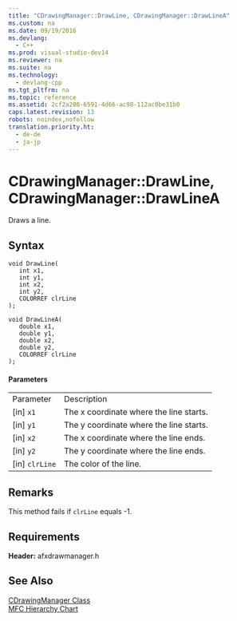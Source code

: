 ```yaml
---
title: "CDrawingManager::DrawLine, CDrawingManager::DrawLineA"
ms.custom: na
ms.date: 09/19/2016
ms.devlang: 
  - C++
ms.prod: visual-studio-dev14
ms.reviewer: na
ms.suite: na
ms.technology: 
  - devlang-cpp
ms.tgt_pltfrm: na
ms.topic: reference
ms.assetid: 2cf2a208-6591-4d66-ac98-112ac0be31b0
caps.latest.revision: 13
robots: noindex,nofollow
translation.priority.ht: 
  - de-de
  - ja-jp
---
```

# CDrawingManager::DrawLine, CDrawingManager::DrawLineA
Draws a line.  
  
## Syntax  
  
```  
void DrawLine(  
   int x1,  
   int y1,  
   int x2,  
   int y2,  
   COLORREF clrLine  
);  
  
void DrawLineA(  
   double x1,  
   double y1,  
   double x2,  
   double y2,  
   COLORREF clrLine  
);  
```  
  
#### Parameters  
  
|||  
|-|-|  
|Parameter|Description|  
|[in] `x1`|The x coordinate where the line starts.|  
|[in] `y1`|The y coordinate where the line starts.|  
|[in] `x2`|The x coordinate where the line ends.|  
|[in] `y2`|The y coordinate where the line ends.|  
|[in] `clrLine`|The color of the line.|  
  
## Remarks  
 This method fails if `clrLine` equals -1.  
  
## Requirements  
 **Header:** afxdrawmanager.h  
  
## See Also  
 [CDrawingManager Class](../vs140/CDrawingManager-Class.md)   
 [MFC Hierarchy Chart](../vs140/Hierarchy-Chart.md)